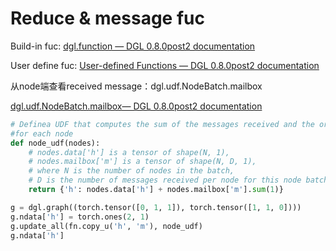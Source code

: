 # Reduce & message fuc
Build-in fuc: [dgl.function — DGL 0.8.0post2 documentation](https://docs.dgl.ai/api/python/dgl.function.html)

User define fuc: [User-defined Functions — DGL 0.8.0post2
documentation](https://docs.dgl.ai/api/python/udf.html)

从node端查看received message：dgl.udf.NodeBatch.mailbox

[dgl.udf.NodeBatch.mailbox— DGL 0.8.0post2 documentation](https://docs.dgl.ai/generated/dgl.udf.NodeBatch.mailbox.html#dgl.udf.NodeBatch.mailbox)

```python
# Definea UDF that computes the sum of the messages received and the original feature 
#for each node 
def node_udf(nodes):  
    # nodes.data['h'] is a tensor of shape(N, 1),  
    # nodes.mailbox['m'] is a tensor of shape(N, D, 1),  
    # where N is the number of nodes in the batch,  
    # D is the number of messages received per node for this node batch   
    return {'h': nodes.data['h'] + nodes.mailbox['m'].sum(1)}

g = dgl.graph((torch.tensor([0, 1, 1]), torch.tensor([1, 1, 0])))
g.ndata['h'] = torch.ones(2, 1)
g.update_all(fn.copy_u('h', 'm'), node_udf)
g.ndata['h']
```
